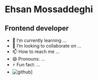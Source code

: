 # Ehsan Mossaddeghi 
## Frontend developer
- 🌱 I’m currently learning ...
- 💞️ I’m looking to collaborate on ...
- 📫 How to reach me ...
- 😄 Pronouns: ...
- ⚡ Fun fact: ...
- ![github](https://img.shields.io/badge/GitHub-000000?style=for-the-badge&logo=GitHub&logoColor=white)]


<!---
Ehsan-Mosaddeghi/Ehsan-Mosaddeghi is a ✨ special ✨ repository because its `README.md` (this file) appears on your GitHub profile.
You can click the Preview link to take a look at your changes.
--->

